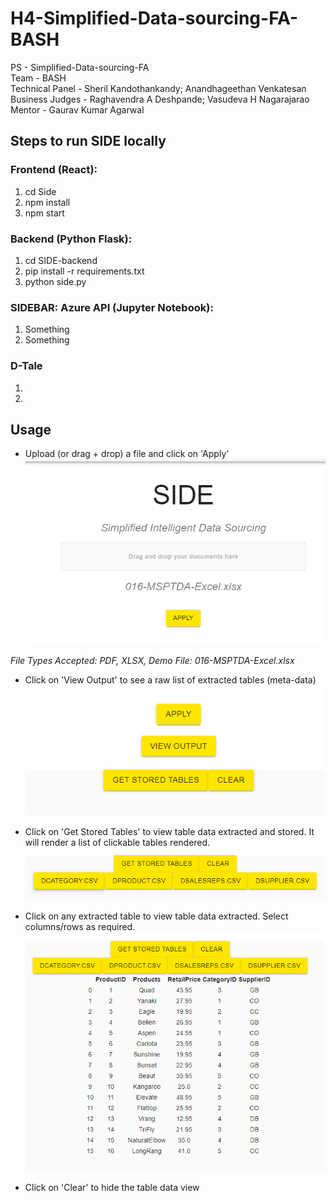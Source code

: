 # H4-Simplified-Data-sourcing-FA-BASH
PS - Simplified-Data-sourcing-FA \
Team - BASH \
Technical Panel - Sheril Kandothankandy; Anandhageethan Venkatesan \
Business Judges - Raghavendra A Deshpande; Vasudeva H Nagarajarao \
Mentor - Gaurav Kumar Agarwal 

## Steps to run SIDE locally

### Frontend (React):
1. cd Side
2. npm install
3. npm start

### Backend (Python Flask):
1. cd SIDE-backend
2. pip install -r requirements.txt
3. python side.py

### SIDEBAR: Azure API (Jupyter Notebook):
1. Something
2. Something

### D-Tale
1. 
2.



## Usage
- Upload (or drag + drop) a file and click on 'Apply'
![upload file to SIDE](./assets/uploaded_file.png)


*File Types Accepted: PDF, XLSX, Demo File: 016-MSPTDA-Excel.xlsx* 

- Click on 'View Output' to see a raw list of extracted tables (meta-data)
![options](./assets/options.png)


- Click on 'Get Stored Tables' to view table data extracted and stored. It will render a list of clickable tables rendered.
![stored tables](./assets/stored_tables.png)

- Click on any extracted table to view table data extracted. Select columns/rows as required.
![product table output](./assets/product_table.png)

- Click on 'Clear' to hide the table data view
















